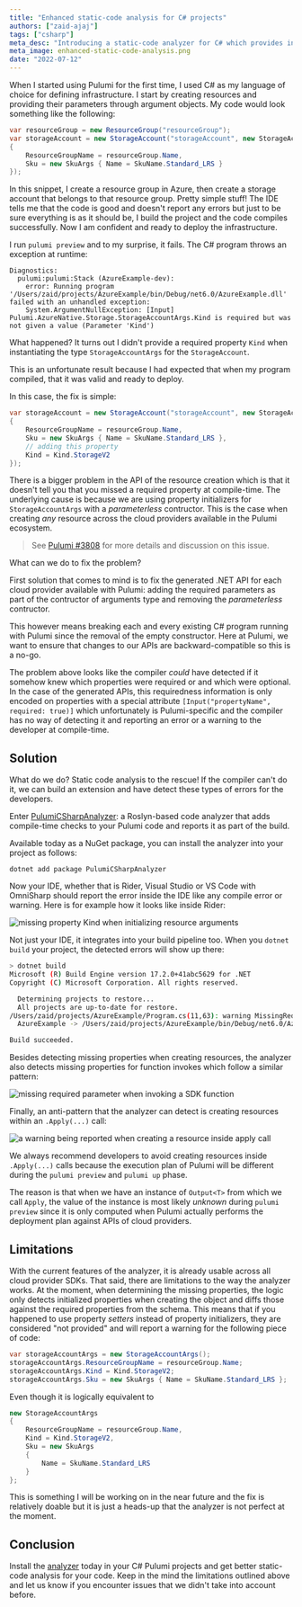 ```yaml
---
title: "Enhanced static-code analysis for C# projects"
authors: ["zaid-ajaj"]
tags: ["csharp"]
meta_desc: "Introducing a static-code analyzer for C# which provides instant feedback on common mistakes defining Pulumi resources"
meta_image: enhanced-static-code-analysis.png
date: "2022-07-12"
---
```


When I started using Pulumi for the first time, I used C# as my language of choice for defining infrastructure. I start by creating resources and providing their parameters through argument objects. My code would look something like the following:

```cs
var resourceGroup = new ResourceGroup("resourceGroup");
var storageAccount = new StorageAccount("storageAccount", new StorageAccountArgs
{
    ResourceGroupName = resourceGroup.Name,
    Sku = new SkuArgs { Name = SkuName.Standard_LRS }
});
```

In this snippet, I create a resource group in Azure, then create a storage account that belongs to that resource group. Pretty simple stuff! The IDE tells me that the code is good and doesn't report any errors but just to be sure everything is as it should be, I build the project and the code compiles successfully. Now I am confident and ready to deploy the infrastructure.

I run `pulumi preview` and to my surprise, it fails. The C# program throws an exception at runtime:

```
Diagnostics:
  pulumi:pulumi:Stack (AzureExample-dev):
    error: Running program '/Users/zaid/projects/AzureExample/bin/Debug/net6.0/AzureExample.dll' failed with an unhandled exception:
    System.ArgumentNullException: [Input] Pulumi.AzureNative.Storage.StorageAccountArgs.Kind is required but was not given a value (Parameter 'Kind')
```

What happened? It turns out I didn't provide a required property `Kind` when instantiating the type `StorageAccountArgs` for the `StorageAccount`.

This is an unfortunate result because I had expected that when my  program compiled, that it was valid and ready to deploy.

In this case, the fix is simple:

```cs
var storageAccount = new StorageAccount("storageAccount", new StorageAccountArgs
{
    ResourceGroupName = resourceGroup.Name,
    Sku = new SkuArgs { Name = SkuName.Standard_LRS },
    // adding this property
    Kind = Kind.StorageV2
});
```

There is a bigger problem in the API of the resource creation which is that it doesn't tell you that you missed a required property at compile-time. The underlying cause is because we are using property initializers for `StorageAccountArgs` with a _parameterless_ contructor. This is the case when creating _any_ resource across the cloud providers available in the Pulumi ecosystem.

> See [Pulumi #3808](https://github.com/pulumi/pulumi/issues/3808) for more details and discussion on this issue.

What can we do to fix the problem?

First solution that comes to mind is to fix the generated .NET API for each cloud provider available with Pulumi: adding the required parameters as part of the contructor of arguments type and removing the _parameterless_ contructor.

This however means breaking each and every existing C# program running with Pulumi since the removal of the empty constructor. Here at Pulumi, we want to ensure that changes to our APIs are backward-compatible so this is a no-go.

The problem above looks like the compiler _could_ have detected if it somehow knew which properties were required or and which were optional. In the case of the generated APIs, this requiredness information is only encoded on properties with a special attribute `[Input("propertyName", required: true)]` which unfortunately is Pulumi-specific and the compiler has no way of detecting it and reporting an error or a warning to the developer at compile-time.

## Solution

What do we do? Static code analysis to the rescue! If the compiler can't do it, we can build an extension and have detect these types of errors for the developers.

Enter [PulumiCSharpAnalyzer](https://github.com/Zaid-Ajaj/pulumi-csharp-analyzer): a Roslyn-based code analyzer that adds compile-time checks to your Pulumi code and reports it as part of the build.

Available today as a NuGet package, you can install the analyzer into your project as follows:

```
dotnet add package PulumiCSharpAnalyzer
```

Now your IDE, whether that is Rider, Visual Studio or VS Code with OmniSharp should report the error inside the IDE like any compile error or warning. Here is for example how it looks like inside Rider:

![missing property Kind when initializing resource arguments](./missing-kind-property.png)

Not just your IDE, it integrates into your build pipeline too. When you `dotnet build` your project, the detected errors will show up there:

```bash
> dotnet build
Microsoft (R) Build Engine version 17.2.0+41abc5629 for .NET
Copyright (C) Microsoft Corporation. All rights reserved.

  Determining projects to restore...
  All projects are up-to-date for restore.
/Users/zaid/projects/AzureExample/Program.cs(11,63): warning MissingRequiredProperty: Missing required property Kind when initializing properties of type StorageAccountArgs [/Users/zaid/projects/AzureExample/AzureExample.csproj]
  AzureExample -> /Users/zaid/projects/AzureExample/bin/Debug/net6.0/AzureExample.dll

Build succeeded.
```

Besides detecting missing properties when creating resources, the analyzer also detects missing properties for function invokes which follow a similar pattern:

![missing required parameter when invoking a SDK function](./error-missing-required-properties-function-invokes.png)

Finally, an anti-pattern that the analyzer can detect is creating resources within an `.Apply(...)` call:

![a warning being reported when creating a resource inside apply call](./resource-inside-apply.png)

We always recommend developers to avoid creating resources inside `.Apply(...)` calls because the execution plan of Pulumi will be different during the `pulumi preview` and `pulumi up` phase.

The reason is that when we have an instance of `Output<T>` from which we call `Apply`, the value of the instance is most likely _unknown_ during `pulumi preview` since it is only computed when Pulumi actually performs the deployment plan against APIs of cloud providers.

## Limitations

With the current features of the analyzer, it is already usable across all cloud provider SDKs. That said, there are limitations to the way the analyzer works. At the moment, when determining the missing properties, the logic only detects initialized properties when creating the object and diffs those against the required properties from the schema. This means that if you happened to use property _setters_ instead of property initializers, they are considered "not provided" and will report a warning for the following piece of code:

```cs
var storageAccountArgs = new StorageAccountArgs();
storageAccountArgs.ResourceGroupName = resourceGroup.Name;
storageAccountArgs.Kind = Kind.StorageV2;
storageAccountArgs.Sku = new SkuArgs { Name = SkuName.Standard_LRS };
```

Even though it is logically equivalent to

```cs
new StorageAccountArgs
{
    ResourceGroupName = resourceGroup.Name,
    Kind = Kind.StorageV2,
    Sku = new SkuArgs
    {
        Name = SkuName.Standard_LRS
    }
};
```

This is something I will be working on in the near future and the fix is relatively doable but it is just a heads-up that the analyzer is not perfect at the moment.

## Conclusion

Install the [analyzer](https://github.com/Zaid-Ajaj/pulumi-csharp-analyzer) today in your C# Pulumi projects and get better static-code analysis for your code. Keep in the mind the limitations outlined above and let us know if you encounter issues that we didn't take into account before.
